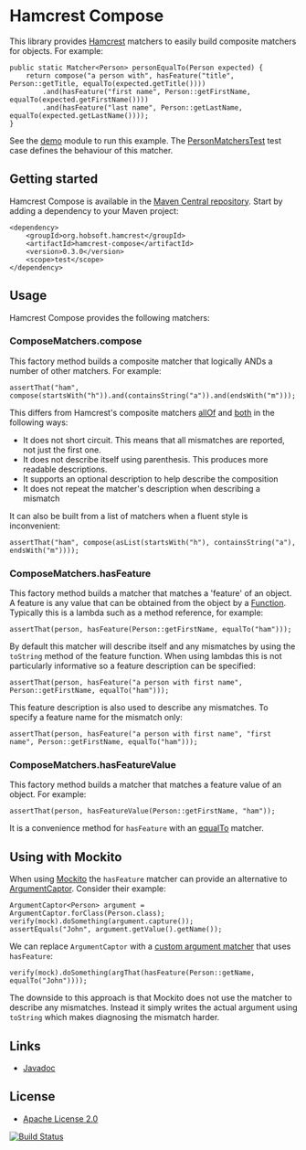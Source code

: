 # Hamcrest Compose

This library provides [Hamcrest](http://hamcrest.org/) matchers to easily build composite matchers for objects. For example:

	public static Matcher<Person> personEqualTo(Person expected) {
		return compose("a person with", hasFeature("title", Person::getTitle, equalTo(expected.getTitle())))
			.and(hasFeature("first name", Person::getFirstName, equalTo(expected.getFirstName())))
			.and(hasFeature("last name", Person::getLastName, equalTo(expected.getLastName())));
	}

See the [demo](demo) module to run this example. The [PersonMatchersTest](demo/src/test/java/org/hobsoft/hamcrest/compose/demo/PersonMatchersTest.java) test case defines the behaviour of this matcher. 

## Getting started

Hamcrest Compose is available in the [Maven Central repository](http://search.maven.org/). Start by adding a dependency to your Maven project:

	<dependency>
		<groupId>org.hobsoft.hamcrest</groupId>
		<artifactId>hamcrest-compose</artifactId>
		<version>0.3.0</version>
		<scope>test</scope>
	</dependency>

## Usage

Hamcrest Compose provides the following matchers:

### ComposeMatchers.compose

This factory method builds a composite matcher that logically ANDs a number of other matchers. For example:

	assertThat("ham", compose(startsWith("h")).and(containsString("a")).and(endsWith("m")));

This differs from Hamcrest's composite matchers [allOf](http://hamcrest.org/JavaHamcrest/javadoc/1.3/org/hamcrest/CoreMatchers.html#allOf(org.hamcrest.Matcher...)) and [both](http://hamcrest.org/JavaHamcrest/javadoc/1.3/org/hamcrest/CoreMatchers.html#both(org.hamcrest.Matcher)) in the following ways:

* It does not short circuit. This means that all mismatches are reported, not just the first one.
* It does not describe itself using parenthesis. This produces more readable descriptions.
* It supports an optional description to help describe the composition
* It does not repeat the matcher's description when describing a mismatch

It can also be built from a list of matchers when a fluent style is inconvenient:

	assertThat("ham", compose(asList(startsWith("h"), containsString("a"), endsWith("m"))));

### ComposeMatchers.hasFeature

This factory method builds a matcher that matches a 'feature' of an object. A feature is any value that can be obtained from the object by a [Function](https://docs.oracle.com/javase/8/docs/api/java/util/function/Function.html). Typically this is a lambda such as a method reference, for example:

	assertThat(person, hasFeature(Person::getFirstName, equalTo("ham")));

By default this matcher will describe itself and any mismatches by using the `toString` method of the feature function. When using lambdas this is not particularly informative so a feature description can be specified: 

	assertThat(person, hasFeature("a person with first name", Person::getFirstName, equalTo("ham")));
	
This feature description is also used to describe any mismatches. To specify a feature name for the mismatch only:

	assertThat(person, hasFeature("a person with first name", "first name", Person::getFirstName, equalTo("ham")));

### ComposeMatchers.hasFeatureValue

This factory method builds a matcher that matches a feature value of an object. For example:

	assertThat(person, hasFeatureValue(Person::getFirstName, "ham"));

It is a convenience method for `hasFeature` with an [equalTo](http://hamcrest.org/JavaHamcrest/javadoc/1.3/org/hamcrest/CoreMatchers.html#equalTo(T)) matcher.

## Using with Mockito

When using [Mockito](http://mockito.org/) the `hasFeature` matcher can provide an alternative to [ArgumentCaptor](http://site.mockito.org/mockito/docs/current/org/mockito/Mockito.html#15). Consider their example:

    ArgumentCaptor<Person> argument = ArgumentCaptor.forClass(Person.class);
    verify(mock).doSomething(argument.capture());
    assertEquals("John", argument.getValue().getName());
    
We can replace `ArgumentCaptor` with a [custom argument matcher](http://site.mockito.org/mockito/docs/current/org/mockito/ArgumentMatcher.html) that uses `hasFeature`:

    verify(mock).doSomething(argThat(hasFeature(Person::getName, equalTo("John"))));

The downside to this approach is that Mockito does not use the matcher to describe any mismatches. Instead it simply writes the actual argument using `toString` which makes diagnosing the mismatch harder.

## Links

* [Javadoc](http://www.hobsoft.org/hamcrest-compose/hamcrest-compose/apidocs/)

## License

* [Apache License 2.0](http://www.apache.org/licenses/LICENSE-2.0.html)

[![Build Status](https://travis-ci.org/markhobson/hamcrest-compose.svg?branch=master)](https://travis-ci.org/markhobson/hamcrest-compose)
